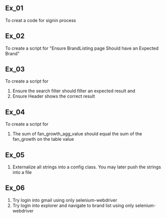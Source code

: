 Ex_01
-----
 To creat a code for signin process

Ex_02
-----
 To create a script for "Ensure BrandListing page Should have an Expected Brand"

Ex_03
-----
  To create a script for 
  1. Ensure the search filter should filter an expected result and
  2. Ensure Header shows the correct result

Ex_04
-----
  To create a script for 
  1. The sum of fan_growth_agg_value should equal the sum of the fan_growth on the table value

Ex_05
-----
  1.   Externalize all strings into a config class. You may later push the strings into a file

Ex_06
-----
  1. Try login into gmail using only selenium-webdriver
  2. Try login into explorer and navigate to brand list using only selenium-webdriver
